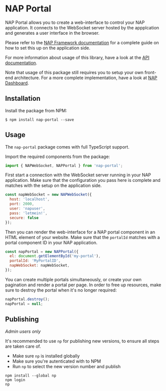 # NAP Portal

NAP Portal allows you to create a web-interface to control your NAP application. It connects to the WebSocket server hosted by the appplcation and generates a user interface in the browser.

Please refer to the [NAP Framework documentation](https://www.napframework.com/doxygen/) for a complete guide on how to set this up on the application side.

For more information about usage of this library, have a look at the [API documentation](https://napframework.github.io/nap-portal/).

Note that usage of this package still requires you to setup your own front-end architecture. For a more complete implementation, have a look at [NAP Dashboard](https://github.com/napframework/nap-dashboard).

## Installation

Install the package from NPM:

```shell
$ npm install nap-portal --save
```

## Usage

The `nap-portal` package comes with full TypeScript support.

Import the required components from the package:

```javascript
import { NAPWebSocket, NAPPortal } from 'nap-portal';
```

First start a connection with the WebSocket server running in your NAP application. Make sure that the configuration you pass here is complete and matches with the setup on the application side.

```javascript
const napWebSocket = new NAPWebSocket({
  host: 'localhost',
  port: 2000,
  user: 'napuser',
  pass: 'letmein!',
  secure: false
});
```

Then you can render the web-interface for a NAP portal component in an HTML element of your website. Make sure that the `portalId` matches with a portal component ID in your NAP application.

```javascript
const napPortal = new NAPPortal({
  el: document.getElementById('my-portal'),
  portalId: 'MyPortalID',
  napWebSocket: napWebSocket,
});
```

You can create multiple portals simultaneously, or create your own pagination and render a portal per page. In order to free up resources, make sure to destroy the portal when it's no longer required:

```javascript
napPortal.destroy();
napPortal = null;
```

## Publishing

_Admin users only_

It's recommended to use `np` for publishing new versions, to ensure all steps are taken care of.
- Make sure `np` is installed globally
- Make sure you're autenticated with to NPM
- Run `np` to select the new version number and publish

```
npm install --global np
npm login
np
```
